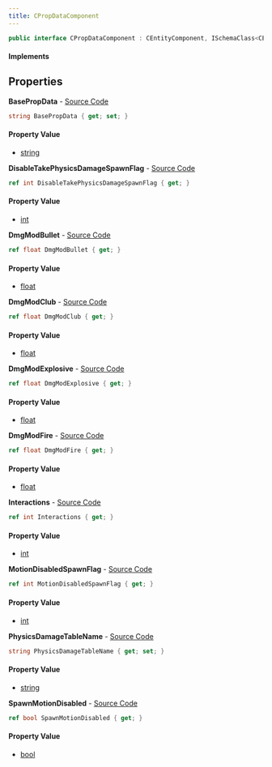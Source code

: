 ```yaml
---
title: CPropDataComponent
---
```


```csharp
public interface CPropDataComponent : CEntityComponent, ISchemaClass<CEntityComponent>, ISchemaClass<CPropDataComponent>, ISchemaField, ISchemaClass, INativeHandle
```

#### Implements

## Properties

**BasePropData** - [Source Code](https://github.com/swiftly-solution/swiftlys2/blob/main/managed/src/SwiftlyS2.Generated/Schemas/Interfaces/CPropDataComponent.cs#L26)

```csharp
string BasePropData { get; set; }
```

#### Property Value

- [string](https://learn.microsoft.com/dotnet/api/system.string)

**DisableTakePhysicsDamageSpawnFlag** - [Source Code](https://github.com/swiftly-solution/swiftlys2/blob/main/managed/src/SwiftlyS2.Generated/Schemas/Interfaces/CPropDataComponent.cs#L32)

```csharp
ref int DisableTakePhysicsDamageSpawnFlag { get; }
```

#### Property Value

- [int](https://learn.microsoft.com/dotnet/api/system.int32)

**DmgModBullet** - [Source Code](https://github.com/swiftly-solution/swiftlys2/blob/main/managed/src/SwiftlyS2.Generated/Schemas/Interfaces/CPropDataComponent.cs#L16)

```csharp
ref float DmgModBullet { get; }
```

#### Property Value

- [float](https://learn.microsoft.com/dotnet/api/system.single)

**DmgModClub** - [Source Code](https://github.com/swiftly-solution/swiftlys2/blob/main/managed/src/SwiftlyS2.Generated/Schemas/Interfaces/CPropDataComponent.cs#L18)

```csharp
ref float DmgModClub { get; }
```

#### Property Value

- [float](https://learn.microsoft.com/dotnet/api/system.single)

**DmgModExplosive** - [Source Code](https://github.com/swiftly-solution/swiftlys2/blob/main/managed/src/SwiftlyS2.Generated/Schemas/Interfaces/CPropDataComponent.cs#L20)

```csharp
ref float DmgModExplosive { get; }
```

#### Property Value

- [float](https://learn.microsoft.com/dotnet/api/system.single)

**DmgModFire** - [Source Code](https://github.com/swiftly-solution/swiftlys2/blob/main/managed/src/SwiftlyS2.Generated/Schemas/Interfaces/CPropDataComponent.cs#L22)

```csharp
ref float DmgModFire { get; }
```

#### Property Value

- [float](https://learn.microsoft.com/dotnet/api/system.single)

**Interactions** - [Source Code](https://github.com/swiftly-solution/swiftlys2/blob/main/managed/src/SwiftlyS2.Generated/Schemas/Interfaces/CPropDataComponent.cs#L28)

```csharp
ref int Interactions { get; }
```

#### Property Value

- [int](https://learn.microsoft.com/dotnet/api/system.int32)

**MotionDisabledSpawnFlag** - [Source Code](https://github.com/swiftly-solution/swiftlys2/blob/main/managed/src/SwiftlyS2.Generated/Schemas/Interfaces/CPropDataComponent.cs#L34)

```csharp
ref int MotionDisabledSpawnFlag { get; }
```

#### Property Value

- [int](https://learn.microsoft.com/dotnet/api/system.int32)

**PhysicsDamageTableName** - [Source Code](https://github.com/swiftly-solution/swiftlys2/blob/main/managed/src/SwiftlyS2.Generated/Schemas/Interfaces/CPropDataComponent.cs#L24)

```csharp
string PhysicsDamageTableName { get; set; }
```

#### Property Value

- [string](https://learn.microsoft.com/dotnet/api/system.string)

**SpawnMotionDisabled** - [Source Code](https://github.com/swiftly-solution/swiftlys2/blob/main/managed/src/SwiftlyS2.Generated/Schemas/Interfaces/CPropDataComponent.cs#L30)

```csharp
ref bool SpawnMotionDisabled { get; }
```

#### Property Value

- [bool](https://learn.microsoft.com/dotnet/api/system.boolean)

